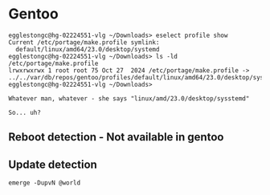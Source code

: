 
# Gentoo

``` text
egglestongc@hg-02224551-vlg ~/Downloads> eselect profile show
Current /etc/portage/make.profile symlink:
  default/linux/amd64/23.0/desktop/systemd
egglestongc@hg-02224551-vlg ~/Downloads> ls -ld /etc/portage/make.profile
lrwxrwxrwx 1 root root 75 Oct 27  2024 /etc/portage/make.profile -> ../../var/db/repos/gentoo/profiles/default/linux/amd64/23.0/desktop/systemd/
egglestongc@hg-02224551-vlg ~/Downloads>

Whatever man, whatever - she says "linux/amd/23.0/desktop/sysstemd"

So... uh?
```

## Reboot detection - Not available in gentoo

## Update detection

`emerge -DupvN @world`
